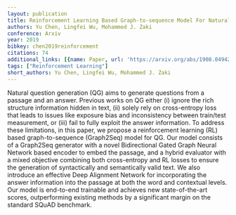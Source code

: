 ```yaml
---
layout: publication
title: Reinforcement Learning Based Graph-to-sequence Model For Natural Question Generation
authors: Yu Chen, Lingfei Wu, Mohammed J. Zaki
conference: Arxiv
year: 2019
bibkey: chen2019reinforcement
citations: 74
additional_links: [{name: Paper, url: 'https://arxiv.org/abs/1908.04942'}]
tags: ["Reinforcement Learning"]
short_authors: Yu Chen, Lingfei Wu, Mohammed J. Zaki
---
```

Natural question generation (QG) aims to generate questions from a passage
and an answer. Previous works on QG either (i) ignore the rich structure
information hidden in text, (ii) solely rely on cross-entropy loss that leads
to issues like exposure bias and inconsistency between train/test measurement,
or (iii) fail to fully exploit the answer information. To address these
limitations, in this paper, we propose a reinforcement learning (RL) based
graph-to-sequence (Graph2Seq) model for QG. Our model consists of a Graph2Seq
generator with a novel Bidirectional Gated Graph Neural Network based encoder
to embed the passage, and a hybrid evaluator with a mixed objective combining
both cross-entropy and RL losses to ensure the generation of syntactically and
semantically valid text. We also introduce an effective Deep Alignment Network
for incorporating the answer information into the passage at both the word and
contextual levels. Our model is end-to-end trainable and achieves new
state-of-the-art scores, outperforming existing methods by a significant margin
on the standard SQuAD benchmark.
